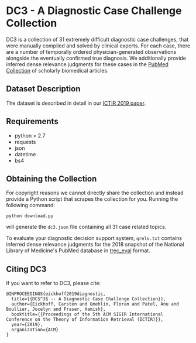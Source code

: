 # DC3 - A Diagnostic Case Challenge Collection
DC3 is a collection of 31 extremely difficult diagnostic case challenges, that were manually compiled and solved by clinical experts. For each case, there are a number of temporally ordered physician-generated observations alongside the eventually confirmed true diagnosis. We additionally provide inferred dense relevance judgments for these cases in the [PubMed Collection](https://www.ncbi.nlm.nih.gov/pubmed/) of scholarly biomedical articles.

## Dataset Description
The dataset is described in detail in our [ICTIR 2019 paper](https://arxiv.org/abs/1908.08581).

## Requirements
* python > 2.7
* requests
* json
* datetime
* bs4

## Obtaining the Collection
For copyright reasons we cannot directly share the collection and instead provide a Python script that scrapes the collection for you. Running the following command: 
```
python download.py
```
will generate the `dc3.json` file containing all 31 case related topics.

To evaluate your diagnostic decision support system, `qrels.txt` contains inferred dense relevance judgments for the 2018 snapshot of the National Library of Medicine's PubMed database in [trec_eval](https://github.com/usnistgov/trec_eval) format.

## Citing DC3
If you want to refer to DC3, please cite:

```
@INPROCEEDINGS{eickhoff2019diagnostic,
  title={{DC$^3$ -- A Diagnostic Case Challenge Collection}},
  author={Eickhoff, Carsten and Gmehlin, Floran and Patel, Anu and Boullier, Jocelyn and Fraser, Hamish},
  booktitle={{Proceedings of the 5th ACM SIGIR International Conference on the Theory of Information Retrieval (ICTIR)}},
  year={2019},
  organization={ACM}
}
```
